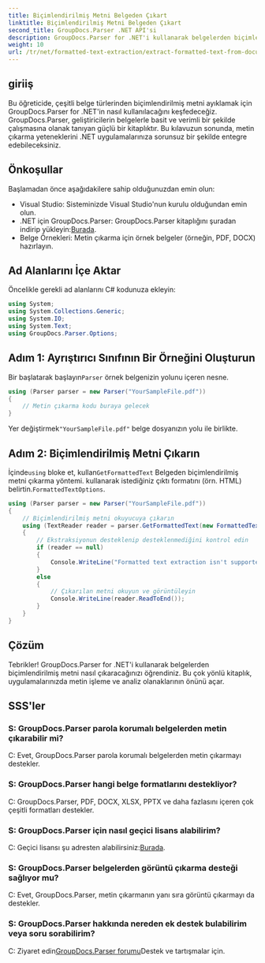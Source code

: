```yaml
---
title: Biçimlendirilmiş Metni Belgeden Çıkart
linktitle: Biçimlendirilmiş Metni Belgeden Çıkart
second_title: GroupDocs.Parser .NET API'si
description: GroupDocs.Parser for .NET'i kullanarak belgelerden biçimlendirilmiş metni nasıl çıkaracağınızı öğrenin. Uygulamalarınız için basit ve etkili metin çıkarma.
weight: 10
url: /tr/net/formatted-text-extraction/extract-formatted-text-from-document/
---
```

## giriiş
Bu öğreticide, çeşitli belge türlerinden biçimlendirilmiş metni ayıklamak için GroupDocs.Parser for .NET'in nasıl kullanılacağını keşfedeceğiz. GroupDocs.Parser, geliştiricilerin belgelerle basit ve verimli bir şekilde çalışmasına olanak tanıyan güçlü bir kitaplıktır. Bu kılavuzun sonunda, metin çıkarma yeteneklerini .NET uygulamalarınıza sorunsuz bir şekilde entegre edebileceksiniz.
## Önkoşullar
Başlamadan önce aşağıdakilere sahip olduğunuzdan emin olun:
- Visual Studio: Sisteminizde Visual Studio'nun kurulu olduğundan emin olun.
-  .NET için GroupDocs.Parser: GroupDocs.Parser kitaplığını şuradan indirip yükleyin:[Burada](https://releases.groupdocs.com/parser/net/).
- Belge Örnekleri: Metin çıkarma için örnek belgeler (örneğin, PDF, DOCX) hazırlayın.
## Ad Alanlarını İçe Aktar
Öncelikle gerekli ad alanlarını C# kodunuza ekleyin:
```csharp
using System;
using System.Collections.Generic;
using System.IO;
using System.Text;
using GroupDocs.Parser.Options;
```
## Adım 1: Ayrıştırıcı Sınıfının Bir Örneğini Oluşturun
 Bir başlatarak başlayın`Parser` örnek belgenizin yolunu içeren nesne.
```csharp
using (Parser parser = new Parser("YourSampleFile.pdf"))
{
    // Metin çıkarma kodu buraya gelecek
}
```
 Yer değiştirmek`"YourSampleFile.pdf"` belge dosyanızın yolu ile birlikte.

## Adım 2: Biçimlendirilmiş Metni Çıkarın
 İçinde`using` bloke et, kullan`GetFormattedText` Belgeden biçimlendirilmiş metni çıkarma yöntemi. kullanarak istediğiniz çıktı formatını (örn. HTML) belirtin.`FormattedTextOptions`.
```csharp
using (Parser parser = new Parser("YourSampleFile.pdf"))
{
    // Biçimlendirilmiş metni okuyucuya çıkarın
    using (TextReader reader = parser.GetFormattedText(new FormattedTextOptions(FormattedTextMode.Html)))
    {
        // Ekstraksiyonun desteklenip desteklenmediğini kontrol edin
        if (reader == null)
        {
            Console.WriteLine("Formatted text extraction isn't supported.");
        }
        else
        {
            // Çıkarılan metni okuyun ve görüntüleyin
            Console.WriteLine(reader.ReadToEnd());
        }
    }
}
```

## Çözüm
Tebrikler! GroupDocs.Parser for .NET'i kullanarak belgelerden biçimlendirilmiş metni nasıl çıkaracağınızı öğrendiniz. Bu çok yönlü kitaplık, uygulamalarınızda metin işleme ve analiz olanaklarının önünü açar.

## SSS'ler
### S: GroupDocs.Parser parola korumalı belgelerden metin çıkarabilir mi?
C: Evet, GroupDocs.Parser parola korumalı belgelerden metin çıkarmayı destekler.
### S: GroupDocs.Parser hangi belge formatlarını destekliyor?
C: GroupDocs.Parser, PDF, DOCX, XLSX, PPTX ve daha fazlasını içeren çok çeşitli formatları destekler.
### S: GroupDocs.Parser için nasıl geçici lisans alabilirim?
 C: Geçici lisansı şu adresten alabilirsiniz:[Burada](https://purchase.groupdocs.com/temporary-license/).
### S: GroupDocs.Parser belgelerden görüntü çıkarma desteği sağlıyor mu?
C: Evet, GroupDocs.Parser, metin çıkarmanın yanı sıra görüntü çıkarmayı da destekler.
### S: GroupDocs.Parser hakkında nereden ek destek bulabilirim veya soru sorabilirim?
 C: Ziyaret edin[GroupDocs.Parser forumu](https://forum.groupdocs.com/c/parser/17)Destek ve tartışmalar için.